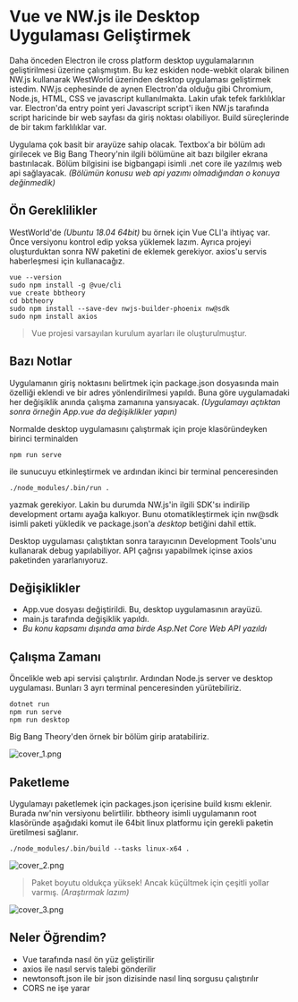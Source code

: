 # Vue ve NW.js ile Desktop Uygulaması Geliştirmek

Daha önceden Electron ile cross platform desktop uygulamalarının geliştirilmesi üzerine çalışmıştım. Bu kez eskiden node-webkit olarak bilinen NW.js kullanarak WestWorld üzerinden desktop uygulaması geliştirmek istedim. NW.js cephesinde de aynen Electron'da olduğu gibi Chromium, Node.js, HTML, CSS ve javascript kullanılmakta. Lakin ufak tefek farklılıklar var. Electron'da entry point yeri Javascript script'i iken NW.js tarafında script haricinde bir web sayfası da giriş noktası olabiliyor. Build süreçlerinde de bir takım farklılıklar var.

Uygulama çok basit bir arayüze sahip olacak. Textbox'a bir bölüm adı girilecek ve Big Bang Theory'nin ilgili bölümüne ait bazı bilgiler ekrana bastırılacak. Bölüm bilgisini ise bigbangapi isimli .net core ile yazılmış web api sağlayacak. _(Bölümün konusu web api yazımı olmadığından o konuya değinmedik)_

## Ön Gereklilikler

WestWorld'de _(Ubuntu 18.04 64bit)_ bu örnek için Vue CLI'a ihtiyaç var. Önce versiyonu kontrol edip yoksa yüklemek lazım. Ayrıca projeyi oluşturduktan sonra NW paketini de eklemek gerekiyor. axios'u servis haberleşmesi için kullanacağız.

```
vue --version
sudo npm install -g @vue/cli
vue create bbtheory
cd bbtheory
sudo npm install --save-dev nwjs-builder-phoenix nw@sdk
sudo npm install axios
```

>Vue projesi varsayılan kurulum ayarları ile oluşturulmuştur.

## Bazı Notlar

Uygulamanın giriş noktasını belirtmek için package.json dosyasında main özelliği eklendi ve bir adres yönlendirilmesi yapıldı. Buna göre uygulamadaki her değişiklik anında çalışma zamanına yansıyacak. _(Uygulamayı açtıktan sonra örneğin App.vue da değişiklikler yapın)_

Normalde desktop uygulamasını çalıştırmak için proje klasöründeyken birinci terminalden

```
npm run serve
```

ile sunucuyu etkinleştirmek ve ardından ikinci bir terminal penceresinden 

```
./node_modules/.bin/run .
```

yazmak gerekiyor. Lakin bu durumda NW.js'in ilgili SDK'sı indirilip development ortamı ayağa kalkıyor. Bunu otomatikleştirmek için nw@sdk isimli paketi yükledik ve package.json'a _desktop_ betiğini dahil ettik. 

Desktop uygulaması çalıştıktan sonra tarayıcının Development Tools'unu kullanarak debug yapılabiliyor. API çağrısı yapabilmek içinse axios paketinden yararlanıyoruz.

## Değişiklikler

- App.vue dosyası değiştirildi. Bu, desktop uygulamasının arayüzü.
- main.js tarafında değişiklik yapıldı.
- _Bu konu kapsamı dışında ama birde Asp.Net Core Web API yazıldı_

## Çalışma Zamanı

Öncelikle web api servisi çalıştırılır. Ardından Node.js server ve desktop uygulaması. Bunları 3 ayrı terminal penceresinden yürütebiliriz.

```
dotnet run
npm run serve
npm run desktop
```

Big Bang Theory'den örnek bir bölüm girip aratabiliriz.

![cover_1.png](cover_1.png)

## Paketleme

Uygulamayı paketlemek için packages.json içerisine build kısmı eklenir. Burada nw'nin versiyonu belirtlilir. bbtheory isimli uygulamanın root klasöründe aşağıdaki komut ile 64bit linux platformu için gerekli paketin üretilmesi sağlanır.

```
./node_modules/.bin/build --tasks linux-x64 .
```

![cover_2.png](cover_2.png)

>Paket boyutu oldukça yüksek! Ancak küçültmek için çeşitli yollar varmış. _(Araştırmak lazım)_

![cover_3.png](cover_3.png)

## Neler Öğrendim?

- Vue tarafında nasıl ön yüz geliştirilir
- axios ile nasıl servis talebi gönderilir
- newtonsoft.json ile bir json dizisinde nasıl linq sorgusu çalıştırılır
- CORS ne işe yarar